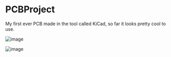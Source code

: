# PCBProject
My first ever PCB made in the tool called KiCad, so far it looks pretty cool to use.

![image](https://github.com/user-attachments/assets/57440620-e683-4dea-896e-3edcae30d73c)

![image](https://github.com/user-attachments/assets/02cfbbbc-3e4f-4eab-91a2-c29261454af8)
